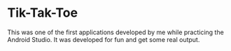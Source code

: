 # Tik-Tak-Toe

This was one of the first applications developed by me while practicing the Android Studio.
It was developed for fun and get some real output. 
